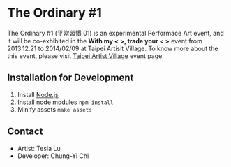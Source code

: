 # The Ordinary #1

The Ordinary #1 (平常習慣 01) is an experimental Performace Art event, and it will be co-exhibited in the **With my < >, trade your < >** event from 2013.12.21 to 2014/02/09 at Taipei Artisit Village. To know more about the this event, please visit [Taipei Artist Village](http://www.artistvillage.org/?event=%E7%94%A8%E6%88%91%E7%9A%84%E3%80%88-%E3%80%89%E4%BA%A4%E6%8F%9B%E4%BD%A0%E7%9A%84%E3%80%88-%E3%80%89 "Taipei Artist Village") event page.

## Installation for Development
1. Install [Node.js](http://nodejs.org/)
2. Install node modules `npm install`
3. Minify assets `make assets`

## Contact
- Artist: Tesia Lu
- Developer: Chung-Yi Chi
